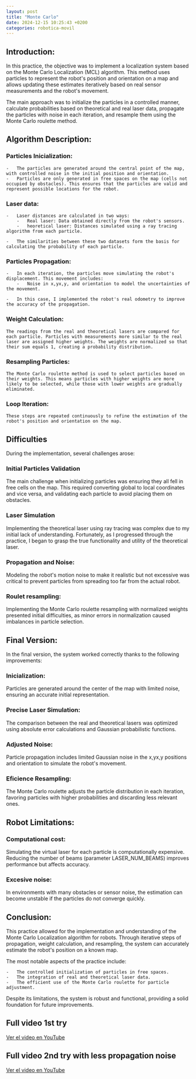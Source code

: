 ```yaml
---
layout: post
title: "Monte Carlo"
date: 2024-12-15 10:25:43 +0200
categories: robotica-movil
---
```


## Introduction:

In this practice, the objective was to implement a localization system based on the Monte Carlo Localization (MCL) algorithm. This method uses particles to represent the robot's position and orientation on a map and allows updating these estimates iteratively based on real sensor measurements and the robot's movement.

The main approach was to initialize the particles in a controlled manner, calculate probabilities based on theoretical and real laser data, propagate the particles with noise in each iteration, and resample them using the Monte Carlo roulette method.

## Algorithm Description:

### Particles Inicialization:

    -   The particles are generated around the central point of the map, with controlled noise in the initial position and orientation.
    -   Particles are only generated in free spaces on the map (cells not occupied by obstacles). This ensures that the particles are valid and represent possible locations for the robot.


### Laser data:

    -   Laser distances are calculated in two ways:
        -   Real laser: Data obtained directly from the robot's sensors.
        -   heoretical laser: Distances simulated using a ray tracing algorithm from each particle.

    -   The similarities between these two datasets form the basis for calculating the probability of each particle.

### Particles Propagation:

    -   In each iteration, the particles move simulating the robot's displacement. This movement includes:
        -   Noise in x,yx,y, and orientation to model the uncertainties of the movement.

    -   In this case, I implemented the robot's real odometry to improve the accuracy of the propagation.



### Weight Calculation:

    The readings from the real and theoretical lasers are compared for each particle. Particles with measurements more similar to the real laser are assigned higher weights. The weights are normalized so that their sum equals 1, creating a probability distribution.

### Resampling Particles:

    The Monte Carlo roulette method is used to select particles based on their weights. This means particles with higher weights are more likely to be selected, while those with lower weights are gradually eliminated.

### Loop Iteration:

    These steps are repeated continuously to refine the estimation of the robot's position and orientation on the map.

## Difficulties

During the implementation, several challenges arose:

### Initial Particles Validation

The main challenge when initializing particles was ensuring they all fell in free cells on the map. This required converting global to local coordinates and vice versa, and validating each particle to avoid placing them on obstacles.

### Laser Simulation

Implementing the theoretical laser using ray tracing was complex due to my initial lack of understanding. Fortunately, as I progressed through the practice, I began to grasp the true functionality and utility of the theoretical laser.

### Propagation and Noise:

Modeling the robot's motion noise to make it realistic but not excessive was critical to prevent particles from spreading too far from the actual robot.

### Roulet resampling:

Implementing the Monte Carlo roulette resampling with normalized weights presented initial difficulties, as minor errors in normalization caused imbalances in particle selection.

## Final Version:

In the final version, the system worked correctly thanks to the following improvements:

### Inicialization:

Particles are generated around the center of the map with limited noise, ensuring an accurate initial representation.

### Precise Laser Simulation:

The comparison between the real and theoretical lasers was optimized using absolute error calculations and Gaussian probabilistic functions.

### Adjusted Noise:

Particle propagation includes limited Gaussian noise in the x,yx,y positions and orientation to simulate the robot's movement.

### Eficience Resampling:

The Monte Carlo roulette adjusts the particle distribution in each iteration, favoring particles with higher probabilities and discarding less relevant ones.

## Robot Limitations:

### Computational cost:

Simulating the virtual laser for each particle is computationally expensive. Reducing the number of beams (parameter LASER_NUM_BEAMS) improves performance but affects accuracy.

### Excesive noise:

In environments with many obstacles or sensor noise, the estimation can become unstable if the particles do not converge quickly.

## Conclusion:

This practice allowed for the implementation and understanding of the Monte Carlo Localization algorithm for robots. Through iterative steps of propagation, weight calculation, and resampling, the system can accurately estimate the robot's position on a known map.

The most notable aspects of the practice include:

    -   The controlled initialization of particles in free spaces.
    -   The integration of real and theoretical laser data.
    -   The efficient use of the Monte Carlo roulette for particle adjustment.

Despite its limitations, the system is robust and functional, providing a solid foundation for future improvements.

## Full video 1st try

[Ver el video en YouTube](https://youtu.be/4VLI0E0hw-s?feature=shared)

## Full video 2nd try with less propagation noise

[Ver el video en YouTube](https://youtu.be/dbXMmLaQVIo?feature=shared)



